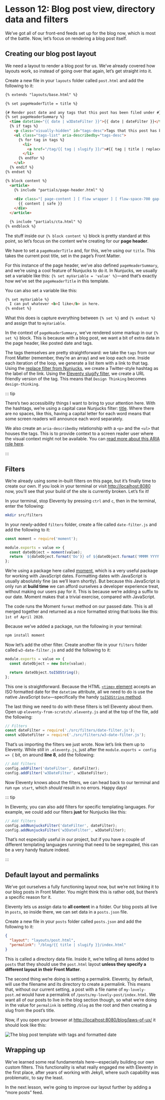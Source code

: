 # Lesson 12: Blog post view, directory data and filters

<ContentWarning />
 
We’ve got all of our front-end feeds set up for the blog now, which is most of the battle. Now, let’s focus on rendering a blog post itself.

## Creating our blog post layout

We need a layout to render a blog post for us. We’ve already covered how layouts work, so instead of going over that again, let’s get straight into it.

Create a new file in your `layouts` folder called `post.html` and add the following to it:

<!-- prettier-ignore -->
```html
{% extends "layouts/base.html" %}

{% set pageHeaderTitle = title %}

{# Render post date and any tags that this post has been filed under #}
{% set pageHeaderSummary %}
  <time datetime="{{ date | w3DateFilter }}">{{ date | dateFilter }}</time>
  {% if tags %}
    <p class="visually-hidden" id="tags-desc">Tags that this post has been filed under.</p>
    <ul class="tags-list" aria-describedby="tags-desc">
      {% for tag in tags %}
        <li>
          <a href="/tag/{{ tag | slugify }}/">#{{ tag | title | replace(' ', '') }}</a>
        </li>
      {% endfor %}
    </ul>
  {% endif %}
{% endset %}

{% block content %}
  <article>
    {% include "partials/page-header.html" %}
    
    <div class="[ page-content ] [ flow wrapper ] [ flow-space-700 gap-top-700 ]">
      {{ content | safe }}
    </div>
  </article>

  {% include "partials/cta.html" %}
{% endblock %}
```

The stuff inside our `{% block content %}` block is pretty standard at this point, so let’s focus on the content we’re creating for our **page header**.

We have to set a `pageHeaderTitle` and, for this, we’re using our `title`. This takes the current post title, set in the page’s Front Matter.

For this instance of the page header, we’ve also defined `pageHeaderSummary`, and we’re using a cool feature of Nunjucks to do it. In Nunjucks, we usually set a variable like this: `{% set myVariable = 'value' %}`—and that’s exactly how we’ve set the `pageHeaderTitle` in this template.

You can also set a variable like this:

<!-- prettier-ignore -->
```html
{% set myVariable %} 
  I can put whatever <b>I like</b> in here. 
{% endset %}
```

What this does is capture everything between `{% set %}` and `{% endset %}` and assign that to `myVariable`.

In the context of `pageHeaderSummary`, we’ve rendered some markup in our `{% set %}` block. This is because with a blog post, we want a bit of extra data in the page header, like posted date and tags.

The tags themselves are pretty straightforward: we take the `tags` from our Front Matter (remember, they’re an array) and we loop each one. Inside each iteration of the loop, we generate a list item with a link to that tag. Using the [replace filter from Nunjucks](https://mozilla.github.io/nunjucks/templating.html#replace), we create a Twitter-style hashtag as the label of the link. Using the [Eleventy slugify filter](https://www.11ty.dev/docs/filters/slugify/), we create a URL friendly version of the tag. This means that `Design Thinking` becomes `design-thinking`.

::: tip

There’s two accessibility things I want to bring to your attention here. With the hashtags, we’re using a capital case Nunjucks filter: [title](https://mozilla.github.io/nunjucks/templating.html#title). Where there are no spaces, like this, having a capital letter for each word means that some screen readers will announce each word separately.

We also create an `aria-describedby` relationship with a `<p>` and the `<ul>` that houses the tags. This is to provide context to a screen reader user where the visual context might not be available. You can [read more about this ARIA role here](https://developer.mozilla.org/en-US/docs/Web/Accessibility/ARIA/ARIA_Techniques/Using_the_aria-describedby_attribute).

:::

## Filters

We’re already using some in-built filters on this page, but it’s finally time to create our own. If you look in your terminal or visit <http://localhost:8080> now, you’ll see that your build of the site is currently broken. Let’s fix it!

In your terminal, stop Eleventy by pressing `ctrl` and `c`, then in the terminal, enter the following:

```bash
mkdir src/filters
```

In your newly-added `filters` folder, create a file called `date-filter.js` and add the following to it:

```javascript
const moment = require('moment');

module.exports = value => {
  const dateObject = moment(value);
  return `${dateObject.format('Do')} of ${dateObject.format('MMMM YYYY')}`;
};
```

We’re using a package here called [moment](https://www.npmjs.com/package/moment), which is a very useful package for working with JavaScript dates. Formatting dates with JavaScript is usually absolutely fine (as we’ll learn shortly). But because this JavaScript is only run at **build time** we can afford ourselves a developer experience treat, without making our users pay for it. This is because we’re adding a suffix to our date. Moment makes that a trivial exercise, compared with JavaScript.

The code runs the Moment `format` method on our passed date. This is all merged together and returned as a nice formatted string that looks like this: `1st of April 2020`.

Because we’ve added a package, run the following in your terminal:

```bash
npm install moment
```

Now let’s add the other filter. Create another file in your `filters` folder called `w3-date-filter.js` and add the following to it:

```javascript
module.exports = value => {
  const dateObject = new Date(value);

  return dateObject.toISOString();
};
```

This one is straightforward. Because the HTML [`<time>` element](https://css-tricks.com/time-element/) accepts an ISO formatted date for the `datetime` attribute, all we need to do is use the native JavaScript `Date`—specifically the handy [`toISOString` method](https://developer.mozilla.org/en-US/docs/Web/JavaScript/Reference/Global_Objects/Date/toISOString).

The last thing we need to do with these filters is tell Eleventy about them. Open up `eleventy-from-scratch/.eleventy.js` and at the top of the file, add the following:

```javascript
// Filters
const dateFilter = require('./src/filters/date-filter.js');
const w3DateFilter = require('./src/filters/w3-date-filter.js');
```

That’s us importing the filters we just wrote. Now let’s link them up to Eleventy. While still in `.eleventy.js`, just after the `module.exports = config => {` bit, on around **line 8**, add the following:

```javascript
// Add filters
config.addFilter('dateFilter', dateFilter);
config.addFilter('w3DateFilter', w3DateFilter);
```

Now Eleventy knows about the filters, we can head back to our terminal and run `npm start`, which _should_ result in no errors. Happy days!

::: tip

In Eleventy, you can also add filters for specific templating languages. For example, we could add our filters **just** for Nunjucks like this:

```javascript
// Add filters
config.addNunjucksFilter('dateFilter', dateFilter);
config.addNunjucksFilter('w3DateFilter', w3DateFilter);
```

That’s not especially useful in our project, but if you have a couple of different templating languages running that need to be segregated, this can be a very handy feature indeed.

:::

## Default layout and permalinks

We’ve got ourselves a fully functioning layout now, but we’re not linking it to our blog posts in Front Matter. You might think this is rather odd, but there’s a specific reason for it.

Eleventy lets us assign data to **all content** in a folder. Our blog posts all live in `posts`, so inside there, we can set data in a `posts.json` file.

Create a new file in your `posts` folder called `posts.json` and add the following to it:

```json
{
  "layout": "layouts/post.html",
  "permalink": "/blog/{{ title | slugify }}/index.html"
}
```

This is called a directory data file. Inside it, we’re telling all items added to `posts` that they should use the `post.html` layout **unless they specify a different layout in their Front Matter**.

The second thing we’re doing is setting a permalink. Eleventy, by default, will use the filename and its directory to create a permalink. This means that, without our current setting, a post with a file name of `my-lovely-post.md` would have a permalink of `/posts/my-lovely-post/index.html`. We want all of our posts to live in the blog section though, so what we’re doing in the value for `permalink` is setting `/blog` as the root and then creating a slug from the post’s title.

Now, if you open your browser at <http://localhost:8080/blog/laws-of-ux/> it should look like this:

![The blog post template with tags and formatted date](/images/courses/learn-eleventy-from-scratch/ss-blog-template.jpg)

## Wrapping up

We’ve learned some real fundamentals here—especially building our own custom filters. This functionality is what really engaged me with Eleventy in the first place, after years of working with Jekyll, where such capability was problematic, to say the least.

In the next lesson, we’re going to improve our layout further by adding a “more posts” feed.
